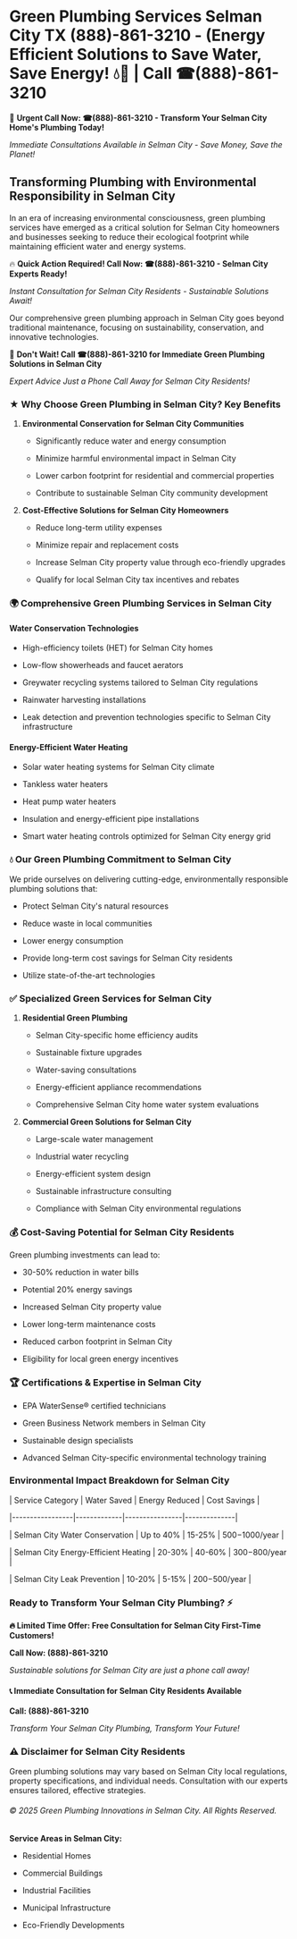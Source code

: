 # Green Plumbing Services Selman City TX (888)-861-3210 - (Energy Efficient Solutions to Save Water, Save Energy! 💧🌿 | Call ☎(888)-861-3210

🚨 **Urgent Call Now: ☎(888)-861-3210 - Transform Your Selman City Home's Plumbing Today!**
*Immediate Consultations Available in Selman City - Save Money, Save the Planet!*

## Transforming Plumbing with Environmental Responsibility in Selman City

In an era of increasing environmental consciousness, green plumbing services have emerged as a critical solution for Selman City homeowners and businesses seeking to reduce their ecological footprint while maintaining efficient water and energy systems. 

🔥 **Quick Action Required! Call Now: ☎(888)-861-3210 - Selman City Experts Ready!**
*Instant Consultation for Selman City Residents - Sustainable Solutions Await!*

Our comprehensive green plumbing approach in Selman City goes beyond traditional maintenance, focusing on sustainability, conservation, and innovative technologies.

🚨 **Don't Wait! Call ☎(888)-861-3210 for Immediate Green Plumbing Solutions in Selman City**
*Expert Advice Just a Phone Call Away for Selman City Residents!*

### ★ Why Choose Green Plumbing in Selman City? Key Benefits

1. **Environmental Conservation for Selman City Communities** 
   - Significantly reduce water and energy consumption
   - Minimize harmful environmental impact in Selman City
   - Lower carbon footprint for residential and commercial properties
   - Contribute to sustainable Selman City community development

2. **Cost-Effective Solutions for Selman City Homeowners** 
   - Reduce long-term utility expenses
   - Minimize repair and replacement costs
   - Increase Selman City property value through eco-friendly upgrades
   - Qualify for local Selman City tax incentives and rebates

### 🌍 Comprehensive Green Plumbing Services in Selman City

#### Water Conservation Technologies
- High-efficiency toilets (HET) for Selman City homes
- Low-flow showerheads and faucet aerators
- Greywater recycling systems tailored to Selman City regulations
- Rainwater harvesting installations
- Leak detection and prevention technologies specific to Selman City infrastructure

#### Energy-Efficient Water Heating
- Solar water heating systems for Selman City climate
- Tankless water heaters
- Heat pump water heaters
- Insulation and energy-efficient pipe installations
- Smart water heating controls optimized for Selman City energy grid

### 💧 Our Green Plumbing Commitment to Selman City

We pride ourselves on delivering cutting-edge, environmentally responsible plumbing solutions that:
- Protect Selman City's natural resources
- Reduce waste in local communities
- Lower energy consumption
- Provide long-term cost savings for Selman City residents
- Utilize state-of-the-art technologies

### ✅ Specialized Green Services for Selman City

1. **Residential Green Plumbing**
   - Selman City-specific home efficiency audits
   - Sustainable fixture upgrades
   - Water-saving consultations
   - Energy-efficient appliance recommendations
   - Comprehensive Selman City home water system evaluations

2. **Commercial Green Solutions for Selman City**
   - Large-scale water management
   - Industrial water recycling
   - Energy-efficient system design
   - Sustainable infrastructure consulting
   - Compliance with Selman City environmental regulations

### 💰 Cost-Saving Potential for Selman City Residents

Green plumbing investments can lead to:
- 30-50% reduction in water bills
- Potential 20% energy savings
- Increased Selman City property value
- Lower long-term maintenance costs
- Reduced carbon footprint in Selman City
- Eligibility for local green energy incentives

### 🏆 Certifications & Expertise in Selman City

- EPA WaterSense® certified technicians
- Green Business Network members in Selman City
- Sustainable design specialists
- Advanced Selman City-specific environmental technology training

### Environmental Impact Breakdown for Selman City

| Service Category | Water Saved | Energy Reduced | Cost Savings |
|-----------------|-------------|----------------|--------------|
| Selman City Water Conservation | Up to 40% | 15-25% | $500-$1000/year |
| Selman City Energy-Efficient Heating | 20-30% | 40-60% | $300-$800/year |
| Selman City Leak Prevention | 10-20% | 5-15% | $200-$500/year |

### Ready to Transform Your Selman City Plumbing? ⚡

**🔥 Limited Time Offer: Free Consultation for Selman City First-Time Customers!**

**Call Now: (888)-861-3210**
*Sustainable solutions for Selman City are just a phone call away!*

#### 📞 Immediate Consultation for Selman City Residents Available

**Call: (888)-861-3210**
*Transform Your Selman City Plumbing, Transform Your Future!*

### ⚠️ Disclaimer for Selman City Residents

Green plumbing solutions may vary based on Selman City local regulations, property specifications, and individual needs. Consultation with our experts ensures tailored, effective strategies.

###### © 2025 Green Plumbing Innovations in Selman City. All Rights Reserved.

**Service Areas in Selman City:** 
- Residential Homes
- Commercial Buildings
- Industrial Facilities
- Municipal Infrastructure
- Eco-Friendly Developments